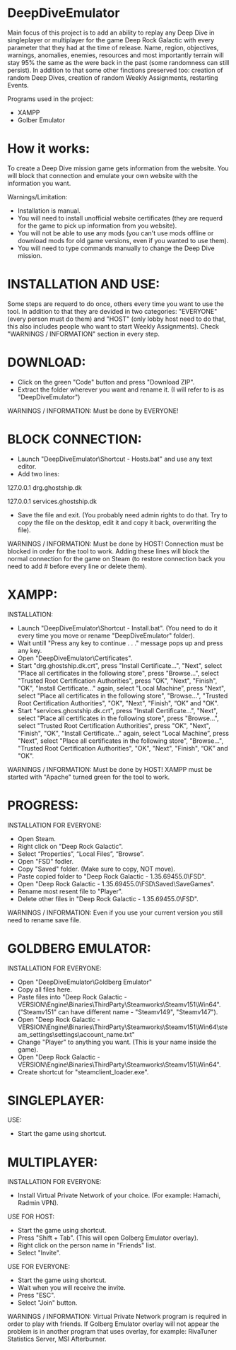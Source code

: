 # DeepDiveEmulator
Main focus of this project is to add an ability to replay any Deep Dive in singleplayer or multiplayer for the game Deep Rock Galactic with every parameter that they had at the time of release. Name, region, objectives, warnings, anomalies, enemies, resources and most importantly terrain will stay 95% the same as the were back in the past (some randomness can still persist). In addition to that some other finctions preserved too: creation of random Deep Dives, creation of random  Weekly Assignments, restarting Events.

Programs used in the project:
- XAMPP
- Golber Emulator

# How it works:
To create a Deep Dive mission game gets information from the website. You will block that connection and emulate your own website with the information you want.

Warnings/Limitation:
- Installation is manual.
- You will need to install unofficial website certificates (they are requerd for the game to pick up information from you website).
- You will not be able to use any mods (you can't use mods offline or download mods for old game versions, even if you wanted to use them).
- You will need to type commands manually to change the Deep Dive mission.

# INSTALLATION AND USE:
Some steps are requerd to do once, others every time you want to use the tool. In addition to that they are devided in two categories: "EVERYONE" (every person must do them) and "HOST" (only lobby host need to do that, this also includes people who want to start Weekly Assignments). Check "WARNINGS / INFORMATION" section in every step.

# DOWNLOAD:
- Click on the green "Code" button and press "Download ZIP".
- Extract the folder wherever you want and rename it. (I will refer to is as "DeepDiveEmulator")

WARNINGS / INFORMATION:
Must be done by EVERYONE!

# BLOCK CONNECTION:
- Launch "DeepDiveEmulator\Shortcut - Hosts.bat" and use any text editor.
- Add two lines:

127.0.0.1 drg.ghostship.dk

127.0.0.1 services.ghostship.dk

- Save the file and exit. (You probably need admin rights to do that. Try to copy the file on the desktop, edit it and copy it back, overwriting the file).

WARNINGS / INFORMATION:
Must be done by HOST! Connection must be blocked in order for the tool to work. Adding these lines will block the normal connection for the game on Steam (to restore connection back you need to add # before every line or delete them).

# XAMPP:
INSTALLATION:
- Launch "DeepDiveEmulator\Shortcut - Install.bat". (You need to do it every time you move or rename "DeepDiveEmulator" folder).
- Wait untill "Press any key to continue . . ." message pops up and press any key.
- Open "DeepDiveEmulator\Certificates".
- Start "drg.ghostship.dk.crt", press "Install Certificate...", "Next", select "Place all certificates in the following store", press "Browse...", select "Trusted Root Certification Authorities", press "OK", "Next", "Finish", "OK", "Install Certificate..." again, select "Local Machine”, press "Next", select "Place all certificates in the following store", "Browse...", "Trusted Root Certification Authorities", "OK", "Next", "Finish", “OK” and "OK".
- Start "services.ghostship.dk.crt", press "Install Certificate...", "Next", select "Place all certificates in the following store", press "Browse...", select "Trusted Root Certification Authorities", press "OK", "Next", "Finish", "OK", "Install Certificate..." again, select "Local Machine”, press "Next", select "Place all certificates in the following store", "Browse...", "Trusted Root Certification Authorities", "OK", "Next", "Finish", “OK” and "OK".

WARNINGS / INFORMATION:
Must be done by HOST! XAMPP must be started with "Apache" turned green for the tool to work.




# PROGRESS:
INSTALLATION FOR EVERYONE:
- Open Steam.
- Right click on "Deep Rock Galactic".
- Select “Properties”, “Local Files”, “Browse”.
- Open "FSD" fodler.
- Copy "Saved" folder. (Make sure to copy, NOT move).
- Paste copied folder to "Deep Rock Galactic - 1.35.69455.0\FSD".
- Open "Deep Rock Galactic - 1.35.69455.0\FSD\Saved\SaveGames".
- Rename most resent file to "Player".
- Delete other files in "Deep Rock Galactic - 1.35.69455.0\FSD".

WARNINGS / INFORMATION:
Even if you use your current version you still need to rename save file.

# GOLDBERG EMULATOR:
INSTALLATION FOR EVERYONE:
- Open "DeepDiveEmulator\Goldberg Emulator"
- Copy all files here.
- Paste files into "Deep Rock Galactic - VERSION\Engine\Binaries\ThirdParty\Steamworks\Steamv151\Win64". ("Steamv151" can have different name - "Steamv149", "Steamv147").
- Open "Deep Rock Galactic - VERSION\Engine\Binaries\ThirdParty\Steamworks\Steamv151\Win64\steam_settings\settings\account_name.txt"
- Change "Player" to anything you want. (This is your name inside the game).
- Open "Deep Rock Galactic - VERSION\Engine\Binaries\ThirdParty\Steamworks\Steamv151\Win64".
- Create shortcut for "steamclient_loader.exe".

# SINGLEPLAYER:
USE:
- Start the game using shortcut.

# MULTIPLAYER:
INSTALLATION FOR EVERYONE:
- Install Virtual Private Network of your choice. (For example: Hamachi, Radmin VPN).

USE FOR HOST:
- Start the game using shortcut.
- Press "Shift + Tab". (This will open Golberg Emulator overlay).
- Right click on the person name in "Friends" list.
- Select "Invite".

USE FOR EVERYONE:
- Start the game using shortcut.
- Wait when you will receive the invite.
- Press "ESC".
- Select "Join" button.

WARNINGS / INFORMATION:
Virtual Private Network program is required in order to play with friends. If Golberg Emulator overlay will not appear the problem is in another program that uses overlay, for example: RivaTuner Statistics Server, MSI Afterburner.
